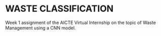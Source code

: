 # WASTE CLASSIFICATION 
Week 1 assignment of the AICTE Virtual Internship on the topic of Waste Management using a CNN model.
